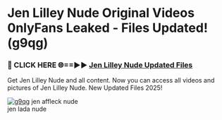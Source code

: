 # Jen Lilley Nude Original Videos 0nlyFans Leaked - Files Updated! (g9qg)

<h3>🔴 CLICK HERE 🌐==►► <a href="https://tinyurl.com/5h6xmrr3" rel="nofollow">Jen Lilley Nude Updated Files</a></h3>

Get Jen Lilley Nude and all content. Now you can access all videos and pictures of Jen Lilley Nude. New Updated Files 2025!

[![g9qg](https://i.imgur.com/KVD873Z.gif)](https://tinyurl.com/5h6xmrr3)
jen affleck nude<br>
jen lada nude